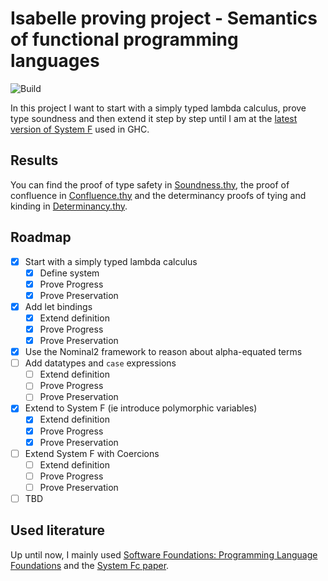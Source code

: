 # Isabelle proving project - Semantics of functional programming languages

![Build](https://github.com/jvanbruegge/isabelle-lambda-calculus/workflows/Build/badge.svg)

In this project I want to start with a simply typed lambda calculus, prove type soundness and then extend it step by step until I am at the [latest version of System F](https://repository.brynmawr.edu/cgi/viewcontent.cgi?article=1014&context=compsci_pubs) used in GHC.

## Results

You can find the proof of type safety in [Soundness.thy](./Soundness.thy), the proof of confluence in [Confluence.thy](./Confluence.thy) and the determinancy proofs of tying and kinding in [Determinancy.thy](./Determinancy.thy).

## Roadmap

-   [x] Start with a simply typed lambda calculus
    -   [x] Define system
    -   [x] Prove Progress
    -   [x] Prove Preservation
-   [x] Add let bindings
    -   [x] Extend definition
    -   [x] Prove Progress
    -   [x] Prove Preservation
-   [x] Use the Nominal2 framework to reason about alpha-equated terms
-   [ ] Add datatypes and `case` expressions
    -   [ ] Extend definition
    -   [ ] Prove Progress
    -   [ ] Prove Preservation
-   [x] Extend to System F (ie introduce polymorphic variables)
    -   [x] Extend definition
    -   [x] Prove Progress
    -   [x] Prove Preservation
-   [ ] Extend System F with Coercions
    -   [ ] Extend definition
    -   [ ] Prove Progress
    -   [ ] Prove Preservation
-   [ ] TBD

## Used literature

Up until now, I mainly used [Software Foundations: Programming Language Foundations](https://softwarefoundations.cis.upenn.edu/current/plf-current/toc.html) and the [System Fc paper](https://www.microsoft.com/en-us/research/wp-content/uploads/2007/01/tldi22-sulzmann-with-appendix.pdf?from=https%3A%2F%2Fresearch.microsoft.com%2Fen-us%2Fum%2Fpeople%2Fsimonpj%2Fpapers%2Fext-f%2Ftldi22-sulzmann-with-appendix.pdf).
